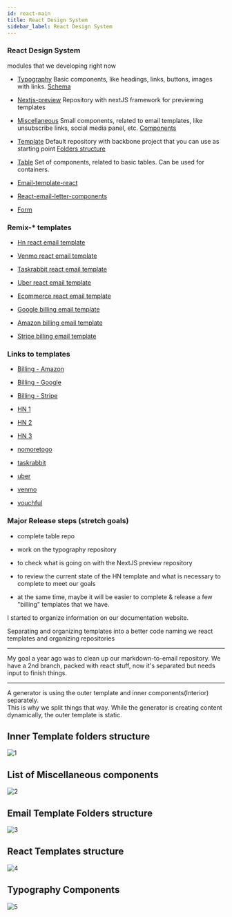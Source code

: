 ```yaml
---
id: react-main
title: React Design System
sidebar_label: React Design System
---
```



### React Design System
modules that we developing right now

- [Typography](https://github.com/LLazyEmail/react-email-typography-components)
Basic components, like headings, links, buttons, images with links.
[Schema](#)

- [Nextjs-preview](https://github.com/LLazyEmail/nextjs-preview)
Repository with nextJS framework for previewing templates

- [Miscellaneous](https://github.com/LLazyEmail/react-email-miscellaneous-components)
Small components, related to email templates, like unsubscribe links, social media panel, etc.
[Components](#)

- [Template](https://github.com/LLazyEmail/react-email-template)
Default repository with backbone project that you can use as starting point
[Folders structure](#)

- [Table](https://github.com/LLazyEmail/react-email-table)
Set of components, related to basic tables. Can be used for containers.

- [Email-template-react](https://github.com/LLazyEmail/email-template-react)
- [React-email-letter-components](https://github.com/LLazyEmail/react-email-letter-components)
- [Form](https://github.com/LLazyEmail/react-sendgrid-form)

### Remix-* templates

- [Hn react email template](https://github.com/LLazyEmail/remix-hn-react-email-template)

- [Venmo react email template](https://github.com/LLazyEmail/remix-venmo-react-email-template)

- [Taskrabbit react email template](https://github.com/LLazyEmail/remix-taskrabbit-react-email-template)

- [Uber react email template](https://github.com/LLazyEmail/remix-uber-react-email-template)

- [Ecommerce react email template](https://github.com/LLazyEmail/remix-ecommerce-react-email-template)

- [Google billing email template](https://github.com/LLazyEmail/remix-google-billing-email-template)

- [Amazon billing email template](https://github.com/LLazyEmail/remix-amazon-billing-email-template)

- [Stripe billing email template](https://github.com/LLazyEmail/remix-stripe-billing-email-template)


### Links to templates

- <a href="/templates/amazon.html" target="_parent">Billing - Amazon</a>
- <a href="/templates/google.html" target="_parent">Billing - Google</a>
- <a href="/templates/stripe.html" target="_parent">Billing - Stripe</a>

- <a href="/templates/HN1.html" target="_parent">HN 1</a>
- <a href="/templates/HN2.html" target="_parent">HN 2</a>
- <a href="/templates/HN3.html" target="_parent">HN 3</a>
- <a href="/templates/nomoretogo.html" target="_parent">nomoretogo</a>
- <a href="/templates/taskrabbit.html" target="_parent">taskrabbit</a>
- <a href="/templates/uber.html" target="_parent">uber</a>
- <a href="/templates/venmo.html" target="_parent">venmo</a>
- <a href="/templates/vouchful.html" target="_parent">vouchful</a>


### Major Release steps (stretch goals)
- complete table repo 
- work on the typography repository
- to check what is going on with the NextJS preview repository
- to review the current state of the HN template and what is necessary to complete to meet our goals

- at the same time, maybe it will be easier to complete & release a few "billing" templates that we have.


I started to organize information on our documentation website.


Separating and organizing templates into a better code
naming we react templates and organizing repositories

---

My goal a year ago was to clean up our markdown-to-email repository. 
We have a 2nd branch, packed with react stuff, now it's separated but needs input to finish things.

---

A generator is using the outer template and inner components(Interior) separately.  
This is why we split things that way. While the generator is creating content dynamically, the outer template is static.

## Inner Template folders structure

![1](https://raw.githubusercontent.com/LLazyEmail/documentation/main/static/img/react/interior-components.jpg)

## List of Miscellaneous components

![2](https://raw.githubusercontent.com/LLazyEmail/documentation/main/static/img/react/miscellaneous.jpg)

## Email Template Folders structure

![3](https://raw.githubusercontent.com/LLazyEmail/documentation/main/static/img/react/outer-template.jpg)

## React Templates structure

![4](https://raw.githubusercontent.com/LLazyEmail/documentation/main/static/img/react/templates-in-progress.jpg)

## Typography Components 

![5](https://raw.githubusercontent.com/LLazyEmail/documentation/main/static/img/react/typography.jpg)
